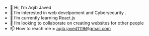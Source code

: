 - 👋 Hi, I’m Aqib Javed 
- 👀 I’m interested in web develpoment and Cybersecurity .
- 🌱 I’m currently learning React.js 
- 💞️ I’m looking to collaborate on creating websites for other people 
- 📫 How to reach me = aqib.javed1119@gmail.com

<!---
aqib-javed1119/aqib-javed1119 is a ✨ special ✨ repository because its `README.md` (this file) appears on your GitHub profile.
You can click the Preview link to take a look at your changes.
--->
